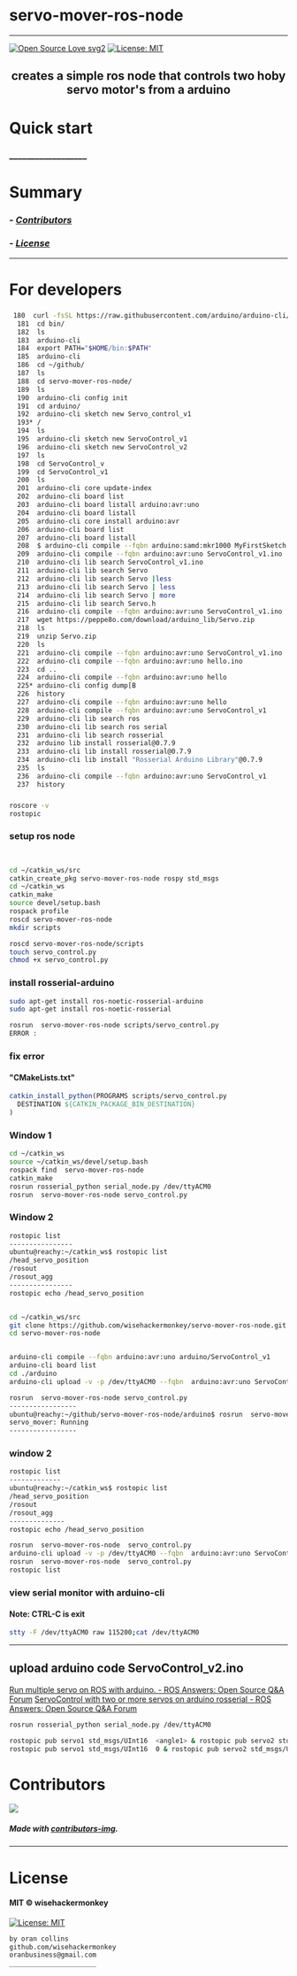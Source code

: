 # servo-mover-ros-node
----
[![Open Source Love svg2](https://badges.frapsoft.com/os/v2/open-source.svg?v=103)](https://github.com/ellerbrock/open-source-badges/)
[![License: MIT](https://img.shields.io/badge/License-MIT-yellow.svg)](https://opensource.org/licenses/MIT)
<!-- <img src="assets/NNNNNNNNNNNNN" width="400"> -->
<h2 align="center">creates a simple ros node that controls two hoby servo motor's from a arduino</h2>

<!-- <h4 align="center">________________________</h4> -->


# Quick start
### __________________
<!-- 
##### __________________________
```bash
``` 
-->

# Summary
<!-- ### -  *[Quick start](#Quick-start)*
### -  *[Installation](#Installation)*
### -  *[For developers](#For-developers)* -->
### -  *[Contributors](#Contributors)*
### -  *[License](#License)*




<!-- # Installation
```bash
```
 -->
<!-- ----------------- -->
<!-- # Screenshots -->
<!-- - <img src="assets/_____________" width="400">  -->
<!-- -  -->



<!-- SETUP -->
-----------------
# For developers
### 
```bash
 180  curl -fsSL https://raw.githubusercontent.com/arduino/arduino-cli/master/install.sh | sh
  181  cd bin/
  182  ls
  183  arduino-cli
  184  export PATH="$HOME/bin:$PATH"
  185  arduino-cli
  186  cd ~/github/
  187  ls
  188  cd servo-mover-ros-node/
  189  ls
  190  arduino-cli config init
  191  cd arduino/
  192  arduino-cli sketch new Servo_control_v1
  193* /
  194  ls
  195  arduino-cli sketch new ServoControl_v1
  196  arduino-cli sketch new ServoControl_v2
  197  ls
  198  cd ServoControl_v
  199  cd ServoControl_v1
  200  ls
  201  arduino-cli core update-index
  202  arduino-cli board list
  203  arduino-cli board listall arduino:avr:uno
  204  arduino-cli board listall 
  205  arduino-cli core install arduino:avr
  206  arduino-cli board list
  207  arduino-cli board listall 
  208  $ arduino-cli compile --fqbn arduino:samd:mkr1000 MyFirstSketch
  209  arduino-cli compile --fqbn arduino:avr:uno ServoControl_v1.ino 
  210  arduino-cli lib search ServoControl_v1.ino 
  211  arduino-cli lib search Servo
  212  arduino-cli lib search Servo |less
  213  arduino-cli lib search Servo | less
  214  arduino-cli lib search Servo | more
  215  arduino-cli lib search Servo.h
  216  arduino-cli compile --fqbn arduino:avr:uno ServoControl_v1.ino 
  217  wget https://peppe8o.com/download/arduino_lib/Servo.zip
  218  ls
  219  unzip Servo.zip 
  220  ls
  221  arduino-cli compile --fqbn arduino:avr:uno ServoControl_v1.ino 
  222  arduino-cli compile --fqbn arduino:avr:uno hello.ino 
  223  cd ..
  224  arduino-cli compile --fqbn arduino:avr:uno hello
  225* arduino-cli config dump[B
  226  history
  227  arduino-cli compile --fqbn arduino:avr:uno hello
  228  arduino-cli compile --fqbn arduino:avr:uno ServoControl_v1
  229  arduino-cli lib search ros
  230  arduino-cli lib search ros serial
  231  arduino-cli lib search rosserial
  232  arduino lib install rosserial@0.7.9
  233  arduino-cli lib install rosserial@0.7.9
  234  arduino-cli lib install "Rosserial Arduino Library"@0.7.9
  235  ls
  236  arduino-cli compile --fqbn arduino:avr:uno ServoControl_v1
  237  history
```
### 
```bash
roscore -v
rostopic 
```
### setup ros node
```bash


cd ~/catkin_ws/src
catkin_create_pkg servo-mover-ros-node rospy std_msgs
cd ~/catkin_ws
catkin_make
source devel/setup.bash
rospack profile
roscd servo-mover-ros-node
mkdir scripts

roscd servo-mover-ros-node/scripts
touch servo_control.py
chmod +x servo_control.py
```
### install rosserial-arduino
```bash
sudo apt-get install ros-noetic-rosserial-arduino
sudo apt-get install ros-noetic-rosserial
```

```bash
rosrun  servo-mover-ros-node scripts/servo_control.py
ERROR : 

```
### fix error
#### "CMakeLists.txt"
```cmake
catkin_install_python(PROGRAMS scripts/servo_control.py
  DESTINATION ${CATKIN_PACKAGE_BIN_DESTINATION}
)
```

### Window 1
```bash
cd ~/catkin_ws
source ~/catkin_ws/devel/setup.bash
rospack find  servo-mover-ros-node
catkin_make
rosrun rosserial_python serial_node.py /dev/ttyACM0
rosrun  servo-mover-ros-node servo_control.py
```

### Window 2
```bash
rostopic list
----------------
ubuntu@reachy:~/catkin_ws$ rostopic list
/head_servo_position
/rosout
/rosout_agg
----------------
rostopic echo /head_servo_position
```
```bash

cd ~/catkin_ws/src
git clone https://github.com/wisehackermonkey/servo-mover-ros-node.git
cd servo-mover-ros-node


arduino-cli compile --fqbn arduino:avr:uno arduino/ServoControl_v1
arduino-cli board list
cd ./arduino
arduino-cli upload -v -p /dev/ttyACM0 --fqbn  arduino:avr:uno ServoControl_v1

rosrun  servo-mover-ros-node servo_control.py
-----------------
ubuntu@reachy:~/github/servo-mover-ros-node/arduino$ rosrun  servo-mover-ros-node servo_control.py
servo_mover: Running
-----------------
```
### window 2
```bash
rostopic list
-------------
ubuntu@reachy:~/catkin_ws$ rostopic list
/head_servo_position
/rosout
/rosout_agg
--------------
rostopic echo /head_servo_position
```

```bash
rosrun  servo-mover-ros-node  servo_control.py
arduino-cli upload -v -p /dev/ttyACM0 --fqbn  arduino:avr:uno ServoControl_v1
rosrun  servo-mover-ros-node  servo_control.py
rostopic list
```

### view serial monitor with arduino-cli
#### Note: CTRL-C is exit
```bash
stty -F /dev/ttyACM0 raw 115200;cat /dev/ttyACM0
```
-----------------


## upload arduino code ServoControl_v2.ino
[Run multiple servo on ROS with arduino. - ROS Answers: Open Source Q&A Forum](https://answers.ros.org/question/145951/run-multiple-servo-on-ros-with-arduino/?answer=218998?answer=218998#post-id-218998)
[ServoControl with two or more servos on arduino rosserial - ROS Answers: Open Source Q&A Forum](https://answers.ros.org/question/212611/servocontrol-with-two-or-more-servos-on-arduino-rosserial/)
```bash
rosrun rosserial_python serial_node.py /dev/ttyACM0

rostopic pub servo1 std_msgs/UInt16  <angle1> & rostopic pub servo2 std_msgs/UInt16  <angle2>
rostopic pub servo1 std_msgs/UInt16  0 & rostopic pub servo2 std_msgs/UInt16  180
```

# Contributors

[![](https://contrib.rocks/image?repo=wisehackermonkey/servo-mover-ros-node)](https://github.com/wisehackermonkey/servo-mover-ros-node/graphs/contributors)

##### Made with [contributors-img](https://contrib.rocks).

-----------------
# License
#### MIT © wisehackermonkey
[![License: MIT](https://img.shields.io/badge/License-MIT-yellow.svg)](https://opensource.org/licenses/MIT)
```bash
by oran collins
github.com/wisehackermonkey
oranbusiness@gmail.com
______________________
```















<!-- ---------------------------------- -->
<!-- FULL -->
<!-- ---------------------------------- -->

<!-- # servo-mover-ros-node -->
<!-- ---- -->
<!-- 
[![Open Source Love svg2](https://badges.frapsoft.com/os/v2/open-source.svg?v=103)](https://github.com/ellerbrock/open-source-badges/)
[![License: MIT](https://img.shields.io/badge/License-MIT-yellow.svg)](https://opensource.org/licenses/MIT)
<img src="assets/NNNNNNNNNNNNN" width="400">
<h2 align="center">____________________</h2>
<h4 align="center">________________________</h4>
 -->

<!-- 

# Quick start
### __________________
##### __________________________
```bash
```

 -->


<!-- 

# Summary
### -  *[Quick start](#Quick-start)*
### -  *[Live Demo](#Live-demo)*
### -  *[Installation](#Installation)*
### -  *[Screenshots](#Screenshots)*
### -  *[License](#License)*
### -  *[Features](#Features)*
### -  *[For developers](#For-developers)*
### -  *[Todo](#TODO)*
### -  *[Related](#Related)*
### -  *[Contributors](#Contributors)*
 -->



<!-- ----------------- -->
<!-- <img src="assets/KKKKKKKKKKK" width="400"> -->
<!-- # [Live Demo](https://www._____________.com) -->





<!-- 
# Installation
### 
```bash
``` 
-->




<!-- 

-----------------
# Screenshots
- <img src="assets/_____________" width="400"> 
- 
-->



<!-- 

# Features
- [x] ______
- [ ] ______

-->


<!-- 
-----------------
# For developers
### 
```bash
```
 -->





<!-- -----------------
# TODO
- [x] ___________
- [ ] ___________ 
-->

<!-- 
-----------------
# Built with
- #### ________________
-->





<!-- -----------------
# Related 
### [_________](https://www.____________.com)
 -->





<!-- 
-----------------
# Contributors

[![](https://contrib.rocks/image?repo=wisehackermonkey/servo-mover-ros-node)](https://github.com/wisehackermonkey/servo-mover-ros-node/graphs/contributors)

##### Made with [contributors-img](https://contrib.rocks).

-----------------
# License
#### MIT © wisehackermonkey
[![MIT](https://img.shields.io/github/license/wisehackermonkey/servo-mover-ros-node.svg)](https://github.com/wisehackermonkey/servo-mover-ros-node/blob/master/LICENSE)
-->

<!-- 
```bash
by oran collins
github.com/wisehackermonkey
oranbusiness@gmail.com
______________________
``` 
-->

<!-- ---------------------------------- -->
<!-- EXTRAS -->
<!-- ----------------------------------- -->
<br><br><br><br><br><br><br><br><br><br><br><br><br><br><br><br><br><br><br><br>
<!-- 
[![Javascript](https://img.shields.io/badge/Javascript-Enabled-lightgreen.svg)](https://shields.io/) 
[![forthebadge made-with-python](https://forthebadge.com/images/badges/made-with-python.svg)](https://www.python.org/)
![Python](https://img.shields.io/badge/Python-Enabled-<COLOR>.svg)
![P5.js](https://img.shields.io/badge/P5.js-Enabled-pink.svg)
[![Generic badge](https://img.shields.io/badge/<SUBJECT>-<STATUS>-<COLOR>.svg)](https://shields.io/)
[![GitHub release](https://img.shields.io/github/release/wisehackermonkey/servo-mover-ros-node.svg)](https://GitHub.com/wisehackermonkey/servo-mover-ros-node/releases/)
[![GitHub tag](https://img.shields.io/github/tag/wisehackermonkey/servo-mover-ros-node.svg)](https://GitHub.com/wisehackermonkey/servo-mover-ros-node/tags/)
[![GitHub pull-requests](https://img.shields.io/github/issues-pr/wisehackermonkey/servo-mover-ros-node.svg)](https://GitHub.com/wisehackermonkey/servo-mover-ros-node/pull/)
[![Website perso.crans.org](https://img.shields.io/website-up-down-green-red/http/www.orancollins.com.svg)](http://www.orancollins.com/) 
    -->

<!-- 
# https://yuml.me/diagram/plain/activity/draw
### (start)->[AAAAAAAA]<aaaaa->(BBBBBB)->(end) 

# Diagram
## 
```bash
```
 -->

<!-- 

# List
- 
- 
- 



# Toggle List (NO FORMATTING)
<details><summary>AAAAAAAA</summary>
<details><summary>Hidden A</summary>
</details>
</details>

<details><summary>BBBBBBBBB</summary>
<details><summary>Hidden B</summary>
</details>
</details>

<details><summary>CCCCCCCCC</summary>
</details>



# Toggle list with formatting
<details><summary>Level 1</summary></details>

<details><summary>&emsp;BBBBBBBBB</summary></details>
<details><summary>&emsp;&emsp;CCCCCCCCC</summary></details>
<details><summary>&emsp;&emsp;&emsp;DDDDDDDDD</summary></details>


# Toggle list Nested
<details><summary>Level 1</summary>

<details><summary>&emsp;BBBBBBBBB</summary>
<details><summary>&emsp;&emsp;CCCCCCCCC</summary>
<details><summary>&emsp;&emsp;&emsp;DDDDDDDDD</summary>

</details></details></details></details></details></details></details></details></details></details></details></details></details></details></details></details></details></details>

# Keyboard Commnand
### <kbd>Command/ctrl + R</kbd> 

# Installation
### 
```bash
cd ~
git clone https://github.com/wisehackermonkey/servo-mover-ros-node.git
cd servo-mover-ros-node
pip install -r requirements.txt
npm install
```

# Docker
### Build
```bash
cd ~
git clone https://github.com/wisehackermonkey/servo-mover-ros-node.git
cd servo-mover-ros-node
docker build -t wisehackermonkey/servo-mover-ros-node:latest .  
```
### Run
```bash
docker run -it --rm --name wisehackermonkey/servo-mover-ros-node:latest  
```
### Docker-compose
```bash
docker-compose build
docker-compose up 
```



# Publish Docker Image
```bash
docker build -t wisehackermonkey/servo-mover-ros-node:latest .
docker login
docker push wisehackermonkey/servo-mover-ros-node:latest
```

 -->